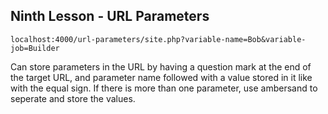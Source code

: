 Ninth Lesson - URL Parameters
---
```
localhost:4000/url-parameters/site.php?variable-name=Bob&variable-job=Builder
```
Can store parameters in the URL by having a question mark at the end of the target URL, and parameter name followed with a value stored in it like with the equal sign. If there is more than one parameter, use ambersand to seperate and store the values.